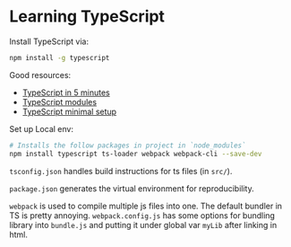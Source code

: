 # Learning TypeScript

Install TypeScript via:
```bash
npm install -g typescript
```

Good resources:
- [TypeScript in 5 minutes][1]
- [TypeScript modules][2]
- [TypeScript minimal setup][3]

Set up Local env:
```bash
# Installs the follow packages in project in `node_modules`
npm install typescript ts-loader webpack webpack-cli --save-dev
```

`tsconfig.json` handles build instructions for ts files (in `src/`).

`package.json` generates the virtual environment for reproducibility.

`webpack` is used to compile multiple js files into one.
The default bundler in TS is pretty annoying. `webpack.config.js` 
has some options for bundling library into `bundle.js` and 
putting it under global var `myLib` after linking in html.

[1]: https://www.typescriptlang.org/docs/handbook/typescript-in-5-minutes.html
[2]: https://www.typescriptlang.org/docs/handbook/modules.html
[3]: https://michalzalecki.com/creating-typescript-library-with-a-minimal-setup/
